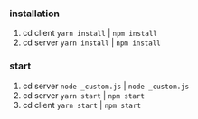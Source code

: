 ### installation

1. cd client `yarn install` | `npm install`
2. cd server `yarn install` | `npm install`

### start

1. cd server `node _custom.js` | `node _custom.js`
2. cd server `yarn start` | `npm start`
3. cd client `yarn start` | `npm start`
